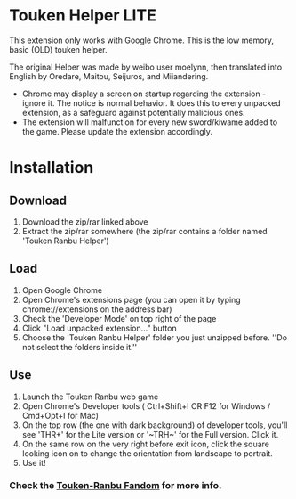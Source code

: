 # Touken Helper LITE
This extension only works with Google Chrome. This is the low memory, basic (OLD) touken helper.

The original Helper was made by weibo user moelynn, then translated into English by Oredare, Maitou, Seijuros, and Miiandering.

- Chrome may display a screen on startup regarding the extension - ignore it. The notice is normal behavior. It does this to every unpacked extension, as a safeguard against potentially malicious ones.
- The extension will malfunction for every new sword/kiwame added to the game. Please update the extension accordingly.
# Installation
## Download
1. Download the zip/rar linked above
2. Extract the zip/rar somewhere (the zip/rar contains a folder named 'Touken Ranbu Helper')

## Load
1. Open Google Chrome
2. Open Chrome's extensions page (you can open it by typing chrome://extensions on the address bar)
3. Check the 'Developer Mode' on top right of the page
4. Click "Load unpacked extension..." button
5. Choose the 'Touken Ranbu Helper' folder you just unzipped before. ''Do not select the folders inside it.''

## Use
1. Launch the Touken Ranbu web game
2. Open Chrome's Developer tools ( Ctrl+Shift+I OR F12 for Windows / Cmd+Opt+I for Mac)
3. On the top row (the one with dark background) of developer tools, you'll see 'THR+' for the Lite version or '~TRH~' for the Full version. Click it.
4. On the same row on the very right before exit icon, click the square looking icon on to change the orientation from landscape to portrait.
5. Use it!


### Check the [Touken-Ranbu Fandom](https://touken-ranbu.fandom.com/wiki/Touken_Ranbu_Helper) for more info.
